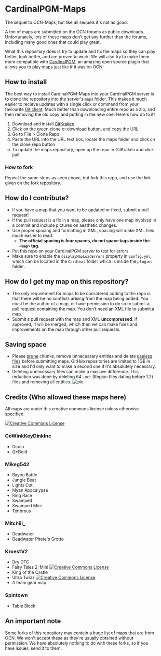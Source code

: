 # CardinalPGM-Maps
The sequel to OCN-Maps, but like all sequels it's not as good.

A ton of maps are submitted on the OCN forums as public downloads. Unfortunately, lots of these maps don't get any further than the forums, including many good ones that could play great.

What this repository does is try to update and fix the maps so they can play better, look better, and are proven to work. We will also try to make them more compatible with [CardinalPGM](https://github.com/twizmwazin/CardinalPGM), an amazing open source plugin that allows you to play maps just like if it was on OCN!

## How to install
The best way to install CardinalPGM-Maps into your CardinalPGM server is to clone the repository into the server's `maps` folder. This makes it much easier to recieve updates with a single click or command from your faviourite [Git client](https://git-scm.com/downloads/guis). Much better than downloading entire repo as a zip, and then removing the old copy and putting in the new one. Here's how do to it!
 1. Download and install [GitKraken](https://www.gitkraken.com/)
 2. Click on the green clone or download button, and copy the URL
 3. Go to File > Clone Repo
 4. Paste the URL into the URL text box, locate the maps folder and click on the clone repo button
 5. To update the maps repository, open up the repo in GitKraken and click pull

### How to fork
Repeat the same steps as seen above, but fork this repo, and use the link given on the fork repository.

## How do I contribute?
 - If you have a map that you want to be updated or fixed, submit a pull request!
 - If the pull request is a fix in a map, please only have one map involved in a commit and include pictures on aesthetic changes.
 - Use proper spacing and formatting in XML, spacing will make XML files much easier to read.
    - **The official spacing is four spaces, do not space tags inside the `<map>` tag.**
 - Put this repo on your CardinalPGM server to test for errors.
 - Make sure to enable the `displayMapLoadErrors` property in `config.yml`, which can be located in the `Cardinal` folder which is inside the `plugins` folder.

## How do I get my map on this repository?
 - The only requirement for maps to be considered adding to the repo is that there will be no conflicts arising from the map being added. You must be the author of a map, or have permission to do so to submit a pull request containing the map.  You don't need an XML file to submit a map.
 - Submit a pull request with the map and XML **uncompressed**.  If approved, it will be merged, which then we can make fixes and improvements on the map through other pull requests.

## Saving space
 - Please [prune](https://docs.oc.tc/packaging/pruning_chunks) chunks, remove unnecessary entities and delete [useless files](https://docs.oc.tc/guides/packaging/cleaning_files) before submitting maps. GitHub repositories are limited to 1GB in size and I'd only want to make a second one if it's absolutely necessary.
 - Deleting unnecessary files can make a massive difference. This reduction was done by deleting 64 `.mcr` (Region files dating before 1.2) files and removing all entities.
![pic](http://puu.sh/gPEj4.png)

## Credits (Who allowed these maps here)

All maps are under this creative commons license unless otherwise specified.

<a rel="license" href="http://creativecommons.org/licenses/by-sa/4.0/"><img alt="Creative Commons License" style="border-width:0" src="https://i.creativecommons.org/l/by-sa/4.0/88x31.png" /></a>
### CoWinkKeyDinkInc
 - Oculo
 - Q\*Boid

### Mikeg542
 - Bayou Battle
 - Jungle Beat
 - Lights Out
 - Myan Apocalypse
 - Ring Race
 - Swamped
 - Swamped Mini
 - Tenbrous

### Mitchiii_
 - Deadwater
 - Deadwater Pirate's Grotto

### KroestV2
 - Dry DTC
 - Fairy Tales 2: Mini
 <a rel="license" href="http://creativecommons.org/licenses/by-nc/4.0/"><img alt="Creative Commons License" style="border-width:0" src="https://i.creativecommons.org/l/by-nc/4.0/88x31.png"/></a>
 - King of the Castle
 - Ultra Twizz  <a rel="license" href="http://creativecommons.org/licenses/by-nc/4.0/"><img alt="Creative Commons License" style="border-width:0" src="https://i.creativecommons.org/l/by-nc/4.0/88x31.png"/></a>
 - A team gear map

### Spintown
 - Table Block

## An important note
Some forks of this repository may contain a huge list of maps that are from OCN. We won't accept these as they're usually obtained without permission.  We have absolutely nothing to do with these forks, so if you have issues, send it to them.
